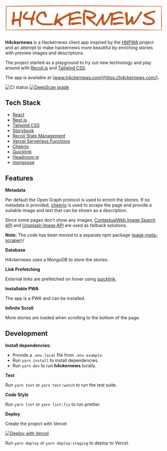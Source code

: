 ![H4ckernews](./public/logo.png)

**H4ckernews** is a Hackernews client app inspired by the [HNPWA](https://hnpwa.com/) project and an attempt to make hackernews more beautiful by enriching stories with preview images and descriptions.

The project started as a playground to try out new technology and play around with [Recoil.js](https://recoiljs.org/) and [Tailwind CSS](https://tailwindcss.com/).

The app is available at [www.h4ckernews.com](https://h4ckernews.com/).

![CI status](https://github.com/olerichter00/h4ckernews/workflows/CI/badge.svg)
[![DeepScan grade](https://deepscan.io/api/teams/11955/projects/14907/branches/288655/badge/grade.svg)](https://deepscan.io/dashboard#view=project&tid=11955&pid=14907&bid=288655)

## Tech Stack

- [React](https://reactjs.org/)
- [Next.js](https://nextjs.org/)
- [Tailwind CSS](https://tailwindcss.com/)
- [Storybook](https://storybook.js.org/)
- [Recoil State Management](https://recoiljs.org/)
- [Vercel Serverless Functions](https://vercel.com/docs/serverless-functions/introduction)
- [Cheerio](https://cheerio.js.org/)
- [Quicklink](https://github.com/GoogleChromeLabs/quicklink)
- [Headroom.js](https://wicky.nillia.ms/headroom.js/)
- [mongoose](https://mongoosejs.com/)

## Features

**Metadata**

Per default the Open Graph protocol is used to enrich the stories. If no metadata is provided, [cheerio](<[https://cheerio.js.org/](https://cheerio.js.org/)>) is used to scrape the page and provide a suitable image and text that can be shown as a description.

Since some pages don't show any images, [ContextualWeb Image Search API](https://contextualweb.io/image-search-api/) and [Unsplash Image API](https://unsplash.com/developers) are used as fallback solutions.

**Note:** The code has been moved to a separate npm package ([page-meta-scraper](https://www.npmjs.com/package/page-meta-scraper))/

**Database**

H4ckernews uses a MongoDB to store the stories.

**Link Prefetching**

External links are prefetched on hover using [quicklink](https://github.com/GoogleChromeLabs/quicklink).

**Installable PWA**

The app is a PWA and can be installed.

**Infinite Scroll**

More stories are loaded when scrolling to the bottom of the page.

## Development

**Install dependencies:**

- Provide a `.env.local` file from `.env.example`.
- Run `yarn install` to install dependencies.
- Run `yarn dev` to run **h4ckernews** locally.

**Test**

Run `yarn test` or `yarn test:watch` to run the test suite.

**Code Style**

Run `yarn lint` or `yarn lint:fix` to run prettier.

**Deploy**

Create the project with Vercel:

[![Deploy with Vercel](https://vercel.com/button)](https://vercel.com/new/git/external?repository-url=https%3A%2F%2Fgithub.com%2Folerichter00%2Fh4ckernews&project-name=h4ckernews&repository-name=h4ckernews)

Run `yarn deploy` or `yarn deploy:staging` to deploy to Vercel.
